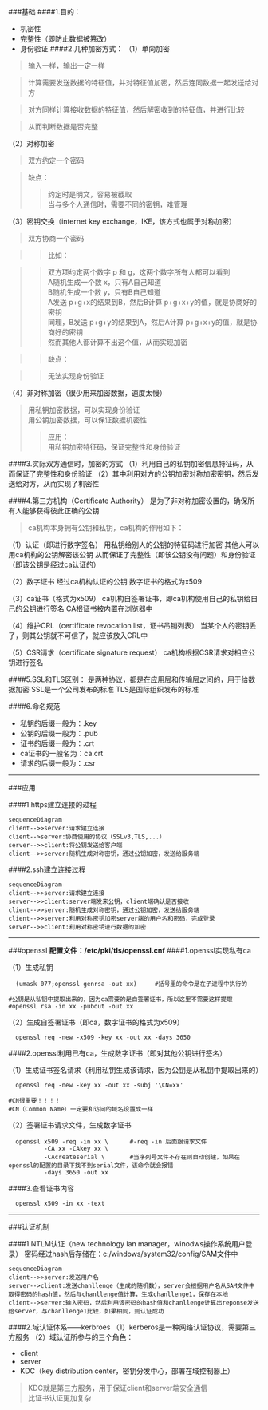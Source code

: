 ###基础
####1.目的：
* 机密性
* 完整性（即防止数据被篡改）
* 身份验证
####2.几种加密方式：
（1）单向加密		
>输入一样，输出一定一样  

>计算需要发送数据的特征值，并对特征值加密，然后连同数据一起发送给对方   

>对方同样计算接收数据的特征值，然后解密收到的特征值，并进行比较  

>从而判断数据是否完整  

（2）对称加密
>双方约定一个密码

>缺点：  
>>约定时是明文，容易被截取     
>>当与多个人通信时，需要不同的密钥，难管理  

（3）密钥交换（internet key exchange，IKE，该方式也属于对称加密）
>双方协商一个密码  

>>比如：

>>双方项约定两个数字 p 和 g，这两个数字所有人都可以看到  
>>A随机生成一个数 x，只有A自己知道  
>>B随机生成一个数 y，只有B自己知道    
  A发送 p+g+x的结果到B，然后B计算 p+g+x+y的值，就是协商好的密钥   
  同理，B发送 p+g+y的结果到A，然后A计算 p+g+x+y的值，就是协商好的密钥   
  然而其他人都计算不出这个值，从而实现加密  

>>缺点：

>>无法实现身份验证  

（4）非对称加密（很少用来加密数据，速度太慢）
>用私钥加密数据，可以实现身份验证  
>用公钥加密数据，可以保证数据机密性   
>>应用：  
>>用私钥加密特征码，保证完整性和身份验证   

####3.实际双方通信时，加密的方式
（1）利用自己的私钥加密信息特征码，从而保证了完整性和身份验证
（2）其中利用对方的公钥加密对称加密密钥，然后发送给对方，从而实现了机密性

####4.第三方机构（Certificate Authority）
  是为了非对称加密设置的，确保所有人能够获得彼此正确的公钥

>ca机构本身拥有公钥和私钥，ca机构的作用如下：

（1）认证（即进行数字签名）
  用私钥给别人的公钥的特征码进行加密
  其他人可以用ca机构的公钥解密该公钥
  从而保证了完整性（即该公钥没有问题）和身份验证（即该公钥是经过ca认证的）

（2）数字证书
  经过ca机构认证的公钥
  数字证书的格式为x509

（3）ca证书（格式为x509）
  ca机构自签署证书，即ca机构使用自己的私钥给自己的公钥进行签名
  CA根证书被内置在浏览器中

（4）维护CRL（certificate revocation list，证书吊销列表）
  当某个人的密钥丢了，则其公钥就不可信了，就应该放入CRL中

（5）CSR请求（certificate signature request）
  ca机构根据CSR请求对相应公钥进行签名

####5.SSL和TLS区别：
  是两种协议，都是在应用层和传输层之间的，用于给数据加密
  SSL是一个公司发布的标准
  TLS是国际组织发布的标准

####6.命名规范
* 私钥的后缀一般为：.key
* 公钥的后缀一般为：.pub
* 证书的后缀一般为：.crt
* ca证书的一般名为：ca.crt
* 请求的后缀一般为：.csr

***
###应用

####1.https建立连接的过程
```mermaid
sequenceDiagram
client-->>server:请求建立连接
client-->server:协商使用的协议（SSLv3,TLS,...）
server-->>client:将公钥发送给客户端
client-->>server:随机生成对称密钥，通过公钥加密，发送给服务端
```
####2.ssh建立连接过程
```mermaid
sequenceDiagram
client-->>server:请求建立连接
server-->>client:server端发来公钥，client端确认是否接收
client-->>server:随机生成对称密钥，通过公钥加密，发送给服务端
client-->>server:利用对称密钥加密server端的用户名和密码，完成登录
server-->>client:利用对称密钥进行数据的加密
```
***
###openssl
**配置文件：/etc/pki/tls/openssl.cnf**
####1.openssl实现私有ca

（1）生成私钥
```shell
  (umask 077;openssl genrsa -out xx)     #括号里的命令是在子进程中执行的

#公钥是从私钥中提取出来的，因为ca需要的是自签署证书，所以这里不需要这样提取
#openssl rsa -in xx -pubout -out xx
```
（2）生成自签署证书（即ca，数字证书的格式为x509）
```shell
  openssl req -new -x509 -key xx -out xx -days 3650
```
####2.openssl利用已有ca，生成数字证书（即对其他公钥进行签名）

（1）生成证书签名请求（利用私钥生成该请求，因为公钥是从私钥中提取出来的）
```shell
  openssl req -new -key xx -out xx -subj '\CN=xx'

#CN很重要！！！！
#CN（Common Name）一定要和访问的域名设置成一样
```
（2）签署证书请求文件，生成数字证书
```shell
  openssl x509 -req -in xx \      #-req -in 后面跟请求文件
          -CA xx -CAkey xx \
          -CAcreateserial \       #当序列号文件不存在则自动创建，如果在openssl的配置的目录下找不到serial文件，该命令就会报错
          -days 3650 -out xx
```
####3.查看证书内容
```shell
  openssl x509 -in xx -text
```
***
###认证机制

####1.NTLM认证（new technology lan manager，winodws操作系统用户登录）
密码经过hash后存储在：c:/windows/system32/config/SAM文件中
```mermaid
sequenceDiagram
client-->>server:发送用户名
server-->client:发送chanllenge（生成的随机数），server会根据用户名从SAM文件中取得密码的hash值，然后与chanllenge值计算，生成chanllenge1，保存在本地
client-->server:输入密码，然后利用该密码的hash值和chanllenge计算出reponse发送给server，与chanllenge1比较，如果相同，则认证成功
```
####2.域认证体系——kerbroes
（1）kerberos是一种网络认证协议，需要第三方服务
（2）域认证所参与的三个角色：
  * client
  * server
  * KDC（key distribution center，密钥分发中心，部署在域控制器上）
> KDC就是第三方服务，用于保证client和server端安全通信  
> 比证书认证更加复杂  
